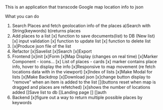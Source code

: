 This is an application that transcode Google map location info to json

What you can do

1. Search Places and fetch geolocation info of the places
   a)Search with String(keywords)
   b)returns places
2. Add places to a list
   [x] function to save documents(list) to DB (New list)
   [x] input validation
   [x] function to update list
   [x] function to delete list
3. [x]Produce json file of the list
4. Refactor
   [x]Savelist
   [x]Search
   [x]Export
5. Frontend
   [x]init
   [x]Form
   [x]Map Display (changes on real time)
   [x]Marker Component - icons...
   [x] List of places - cards
   [x] marker contains place info, hover to display the info
   [x]Responsive to map movement (re fetch locations data with in the viewport)
   [x]Index of lists
   [x]Make Modal for lists
   [x]Make Backdrop
   [x]Download json
   [x]change button display to "remove" when an item is added to the list
   [](buttons reset when map is dragged and places are refetched)
   [x]shows the number of locations added
   []Save list to db
   []Landing page
   []
   []auth
6. Backend
   [x]figure out a way to return multiple possible places by keywords

